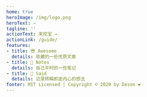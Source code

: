 ```yaml
---
home: true
heroImage: /img/logo.png
heroText: ~
tagline: ''
actionText: 来挖宝 →
actionLink: /guide/
features:
- title: 😎 Awesome
  details: 收藏的一些优质文章
- title: 📅 Notes
  details: 自己平时的一些笔记
- title: 🌈 Said
  details: 记录转瞬即逝内心的想法
footer: MIT Licensed | Copyright © 2020 by Deson ❤️
---
```


<Fragment></Fragment>